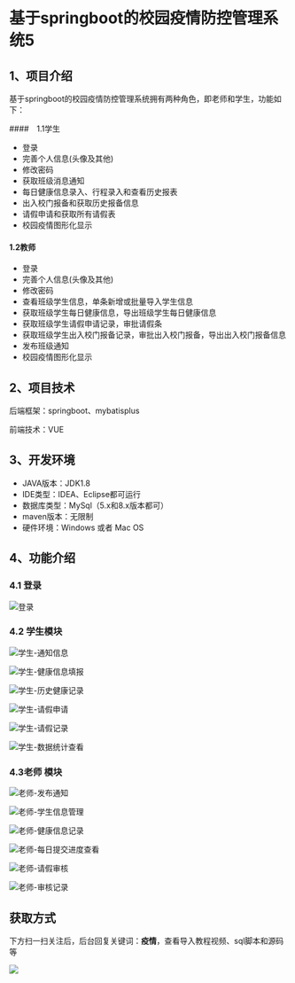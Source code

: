 # 基于springboot的校园疫情防控管理系统5

## 1、项目介绍

基于springboot的校园疫情防控管理系统拥有两种角色，即老师和学生，功能如下：

####　1.1学生

* 登录
* 完善个人信息(头像及其他)
* 修改密码
* 获取班级消息通知
* 每日健康信息录入、行程录入和查看历史报表
* 出入校门报备和获取历史报备信息
* 请假申请和获取所有请假表
* 校园疫情图形化显示

#### 1.2教师

* 登录
* 完善个人信息(头像及其他)
* 修改密码
* 查看班级学生信息，单条新增或批量导入学生信息
* 获取班级学生每日健康信息，导出班级学生每日健康信息
* 获取班级学生请假申请记录，审批请假条
* 获取班级学生出入校门报备记录，审批出入校门报备，导出出入校门报备信息
* 发布班级通知
* 校园疫情图形化显示


## 2、项目技术

后端框架：springboot、mybatisplus

前端技术：VUE

## 3、开发环境

- JAVA版本：JDK1.8
- IDE类型：IDEA、Eclipse都可运行
- 数据库类型：MySql（5.x和8.x版本都可） 
- maven版本：无限制
- 硬件环境：Windows 或者 Mac OS


## 4、功能介绍

### 4.1 登录

![登录](https://www.codeshop.fun/Typora-Images/202209251934762.jpg)

### 4.2 学生模块

![学生-通知信息](https://www.codeshop.fun/Typora-Images/202209251935915.jpg)

![学生-健康信息填报](https://www.codeshop.fun/Typora-Images/202209251935583.jpg)

![学生-历史健康记录](https://www.codeshop.fun/Typora-Images/202209251935184.jpg)

![学生-请假申请](https://www.codeshop.fun/Typora-Images/202209251935889.jpg)

![学生-请假记录](https://www.codeshop.fun/Typora-Images/202209251935032.jpg)

![学生-数据统计查看](https://www.codeshop.fun/Typora-Images/202209251935366.jpg)

### 4.3老师 模块

![老师-发布通知](https://www.codeshop.fun/Typora-Images/202209251935094.jpg)

![老师-学生信息管理](https://www.codeshop.fun/Typora-Images/202209251935234.jpg)

![老师-健康信息记录](https://www.codeshop.fun/Typora-Images/202209251935223.jpg)

![老师-每日提交进度查看](https://www.codeshop.fun/Typora-Images/202209251935450.jpg)

![老师-请假审核](https://www.codeshop.fun/Typora-Images/202209251935689.jpg)

![老师-审核记录](https://www.codeshop.fun/Typora-Images/202209251935692.jpg)

## 获取方式

下方扫一扫关注后，后台回复关键词：**疫情**，查看导入教程视频、sql脚本和源码等

 ![](https://www.codeshop.fun/Typora-Images/202205281253739.png)
